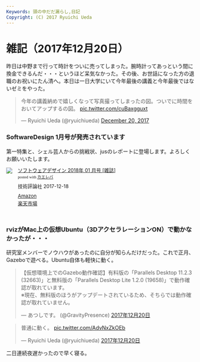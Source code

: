 ```yaml
---
Keywords: 頭の中だだ漏らし,日記
Copyright: (C) 2017 Ryuichi Ueda
---
```


# 雑記（2017年12月20日）

昨日は中野まで行って時計をついに売ってしまった。腕時計ってあっという間に換金できるんだ・・・というほど呆気なかった。その後、お世話になった方の退職のお祝いにたん清へ。本日は一日大学にいて今年最後の講義と今年最後ではないゼミをやった。

<blockquote class="twitter-tweet" data-partner="tweetdeck"><p lang="ja" dir="ltr">今年の講義納めで嬉しくなって写真撮ってしまったの図。ついでに時間をおいてアップするの図。 <a href="https://t.co/cuBaxgguxt">pic.twitter.com/cuBaxgguxt</a></p>&mdash; Ryuichi Ueda (@ryuichiueda) <a href="https://twitter.com/ryuichiueda/status/943470214934441984?ref_src=twsrc%5Etfw">December 20, 2017</a></blockquote>
<script async src="https://platform.twitter.com/widgets.js" charset="utf-8"></script>

### SoftwareDesign 1月号が発売されています

第一特集と、シェル芸人からの挑戦状、jusのレポートに登場します。よろしくお願いいたします。

<div class="kaerebalink-box" style="text-align:left;padding-bottom:20px;font-size:small;/zoom: 1;overflow: hidden;"><div class="kaerebalink-image" style="float:left;margin:0 15px 10px 0;"><a href="http://www.amazon.co.jp/exec/obidos/ASIN/B076M9MGDL/ryuichiueda-22/" target="_blank" ><img src="https://images-fe.ssl-images-amazon.com/images/I/61xVgsnyrIL._SL160_.jpg" style="border: none;" /></a></div><div class="kaerebalink-info" style="line-height:120%;/zoom: 1;overflow: hidden;"><div class="kaerebalink-name" style="margin-bottom:10px;line-height:120%"><a href="http://www.amazon.co.jp/exec/obidos/ASIN/B076M9MGDL/ryuichiueda-22/" target="_blank" >ソフトウェアデザイン 2018年 01 月号 [雑誌]</a><div class="kaerebalink-powered-date" style="font-size:8pt;margin-top:5px;font-family:verdana;line-height:120%">posted with <a href="http://kaereba.com" rel="nofollow" target="_blank">カエレバ</a></div></div><div class="kaerebalink-detail" style="margin-bottom:5px;"> 技術評論社 2017-12-18    </div><div class="kaerebalink-link1" style="margin-top:10px;"><div class="shoplinkamazon" style="margin:5px 0"><a href="http://www.amazon.co.jp/gp/search?keywords=%E3%82%BD%E3%83%95%E3%83%88%E3%82%A6%E3%82%A7%E3%82%A2%E3%83%87%E3%82%B6%E3%82%A4%E3%83%B3&__mk_ja_JP=%E3%82%AB%E3%82%BF%E3%82%AB%E3%83%8A&tag=ryuichiueda-22" target="_blank" >Amazon</a></div><div class="shoplinkrakuten" style="margin:5px 0"><a href="https://hb.afl.rakuten.co.jp/hgc/131cef76.deb3ed6a.131cef77.7335f681/?pc=http%3A%2F%2Fsearch.rakuten.co.jp%2Fsearch%2Fmall%2F%25E3%2582%25BD%25E3%2583%2595%25E3%2583%2588%25E3%2582%25A6%25E3%2582%25A7%25E3%2582%25A2%25E3%2583%2587%25E3%2582%25B6%25E3%2582%25A4%25E3%2583%25B3%2F-%2Ff.1-p.1-s.1-sf.0-st.A-v.2%3Fx%3D0%26scid%3Daf_ich_link_urltxt%26m%3Dhttp%3A%2F%2Fm.rakuten.co.jp%2F" target="_blank" >楽天市場</a></div></div></div><div class="booklink-footer" style="clear: left"></div></div>

### rvizがMac上の仮想Ubuntu（3DアクセラレーションON）で動かなかったが・・・

研究室メンバーでノウハウがあったのに自分が知らんだけだった。これで正月、Gazeboで遊べる。Ubuntu自体も軽快に動く。

<blockquote class="twitter-tweet" data-lang="ja"><p lang="ja" dir="ltr">【仮想環境上でのGazebo動作確認】有料版の「Parallels Desktop 11.2.3 (32663)」と無料版の「Parallels Desktop Lite 1.2.0 (19658)」で動作確認が取れています。<br>※現在、無料版のほうがアップデートされているため、そちらでは動作確認が取れていません。</p>&mdash; あつしです。 (@GravityPresence) <a href="https://twitter.com/GravityPresence/status/943408618694516737?ref_src=twsrc%5Etfw">2017年12月20日</a></blockquote>
<script async src="https://platform.twitter.com/widgets.js" charset="utf-8"></script>


<blockquote class="twitter-tweet" data-lang="ja"><p lang="ja" dir="ltr">普通に動く。 <a href="https://t.co/AdvNxZkOEb">pic.twitter.com/AdvNxZkOEb</a></p>&mdash; Ryuichi Ueda (@ryuichiueda) <a href="https://twitter.com/ryuichiueda/status/943419415118282753?ref_src=twsrc%5Etfw">2017年12月20日</a></blockquote>
<script async src="https://platform.twitter.com/widgets.js" charset="utf-8"></script>


二日連続夜遅かったので早く寝る。
